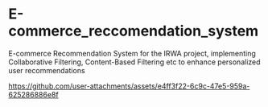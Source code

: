 # E-commerce_reccomendation_system
 E-commerce Recommendation System for the IRWA project, implementing Collaborative Filtering, Content-Based Filtering etc to enhance personalized user recommendations


https://github.com/user-attachments/assets/e4ff3f22-6c9c-47e5-959a-625286886e8f

